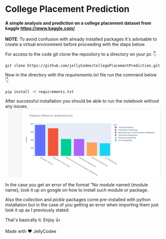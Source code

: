 # College Placement Prediction

#### A simple analysis and prediction on a college placement dataset from kaggle https://www.kaggle.com/

__NOTE__: To avoid confusion with already installed packages it's advisable to create a virtual environment before proceeding with the steps below.

For access to the code git clone the repository to a directory on your pc 👇
```
git clone https://github.com/jellyCodee/CollegePlacementPrediction.git
```

Now in the directory with the _requirements.txt_ file run the command below 👇
```
pip install -r requirements.txt
```

After successful installation you should be able to run the notebook without any issues.
![](image.png)

In the case you get an error of the format "No module named {module name}, look it up on google on how to install such module or package.

Also the _collection_ and _pickle_ packages come pre-installed with python installation but in the case of you getting an error when importing them just look it up as I previously stated.

That's basically it. Enjoy 👍

Made with ❤ JellyCodee
